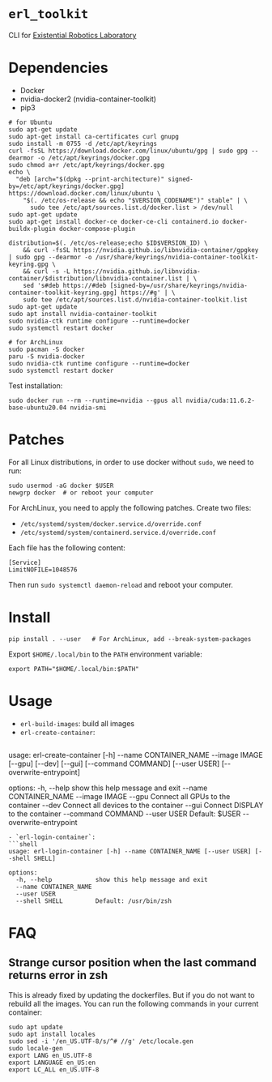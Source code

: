 `erl_toolkit`
===========

CLI for [Existential Robotics Laboratory](http://erl.ucsd.edu/)

# Dependencies

- Docker
- nvidia-docker2 (nvidia-container-toolkit)
- pip3

```shell
# for Ubuntu
sudo apt-get update
sudo apt-get install ca-certificates curl gnupg
sudo install -m 0755 -d /etc/apt/keyrings
curl -fsSL https://download.docker.com/linux/ubuntu/gpg | sudo gpg --dearmor -o /etc/apt/keyrings/docker.gpg
sudo chmod a+r /etc/apt/keyrings/docker.gpg
echo \
  "deb [arch="$(dpkg --print-architecture)" signed-by=/etc/apt/keyrings/docker.gpg] https://download.docker.com/linux/ubuntu \
    "$(. /etc/os-release && echo "$VERSION_CODENAME")" stable" | \
      sudo tee /etc/apt/sources.list.d/docker.list > /dev/null
sudo apt-get update
sudo apt-get install docker-ce docker-ce-cli containerd.io docker-buildx-plugin docker-compose-plugin

distribution=$(. /etc/os-release;echo $ID$VERSION_ID) \
    && curl -fsSL https://nvidia.github.io/libnvidia-container/gpgkey | sudo gpg --dearmor -o /usr/share/keyrings/nvidia-container-toolkit-keyring.gpg \
    && curl -s -L https://nvidia.github.io/libnvidia-container/$distribution/libnvidia-container.list | \
    sed 's#deb https://#deb [signed-by=/usr/share/keyrings/nvidia-container-toolkit-keyring.gpg] https://#g' | \
    sudo tee /etc/apt/sources.list.d/nvidia-container-toolkit.list
sudo apt-get update
sudo apt install nvidia-container-toolkit
sudo nvidia-ctk runtime configure --runtime=docker
sudo systemctl restart docker

# for ArchLinux
sudo pacman -S docker
paru -S nvidia-docker
sudo nvidia-ctk runtime configure --runtime=docker
sudo systemctl restart docker
```

Test installation:
```shell
sudo docker run --rm --runtime=nvidia --gpus all nvidia/cuda:11.6.2-base-ubuntu20.04 nvidia-smi
```

# Patches

For all Linux distributions, in order to use docker without `sudo`, we need to run:
```shell
sudo usermod -aG docker $USER
newgrp docker  # or reboot your computer
```

For ArchLinux, you need to apply the following patches. Create two files:
- `/etc/systemd/system/docker.service.d/override.conf`
- `/etc/systemd/system/containerd.service.d/override.conf`

Each file has the following content:
```
[Service]
LimitNOFILE=1048576
```
Then run `sudo systemctl daemon-reload` and reboot your computer.

# Install

```shell
pip install . --user   # For ArchLinux, add --break-system-packages
```

Export `$HOME/.local/bin` to the `PATH` environment variable:
```shell
export PATH="$HOME/.local/bin:$PATH"
```

# Usage

- `erl-build-images`: build all images
- `erl-create-container`:
  ```shell
usage: erl-create-container [-h] --name CONTAINER_NAME --image IMAGE [--gpu] [--dev] [--gui] [--command COMMAND] [--user USER] [--overwrite-entrypoint]

options:
  -h, --help            show this help message and exit
  --name CONTAINER_NAME
  --image IMAGE
  --gpu                 Connect all GPUs to the container
  --dev                 Connect all devices to the container
  --gui                 Connect DISPLAY to the container
  --command COMMAND
  --user USER           Default: $USER
  --overwrite-entrypoint
  ```
- `erl-login-container`:
  ```shell
  usage: erl-login-container [-h] --name CONTAINER_NAME [--user USER] [--shell SHELL]

  options:
    -h, --help            show this help message and exit
    --name CONTAINER_NAME
    --user USER
    --shell SHELL         Default: /usr/bin/zsh
  ```
# FAQ
## Strange cursor position when the last command returns error in zsh
This is already fixed by updating the dockerfiles. But if you do not want to rebuild all the images. You can run the following commands in your current container:
```shell
sudo apt update
sudo apt install locales
sudo sed -i '/en_US.UTF-8/s/^# //g' /etc/locale.gen
sudo locale-gen
export LANG en_US.UTF-8  
export LANGUAGE en_US:en  
export LC_ALL en_US.UTF-8
```
